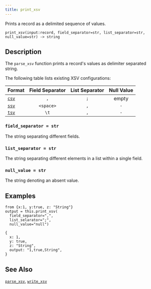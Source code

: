 ```yaml
---
title: print_xsv
---
```


Prints a record as a delimited sequence of values.

```tql
print_xsv(input:record, field_separator=str, list_separator=str, null_value=str) -> string
```

## Description

The `parse_xsv` function prints a record's values as delimiter separated string.

The following table lists existing XSV configurations:

|Format               |Field Separator|List Separator|Null Value|
|---------------------|:-------------:|:------------:|:--------:|
|[`csv`](print_csv)   |`,`            |`;`           | empty    |
|[`ssv`](print_ssv)   |`<space>`      |`,`           |`-`       |
|[`tsv`](print_tsv)   |`\t`           |`,`           |`-`       |

### `field_separator = str`

The string separating different fields.

### `list_separator = str`

The string separating different elements in a list within a single field.

### `null_value = str`

The string denoting an absent value.

## Examples

```tql
from {x:1, y:true, z: "String"}
output = this.print_xsv(
  field_separator=",",
  list_selarator=";",
  null_value="null")
```
```tql
{
  x: 1,
  y: true,
  z: "String",
  output: "1,true,String",
}
```

## See Also

[`parse_xsv`](parse_xsv), [`write_xsv`](../operators/write_xsv)
